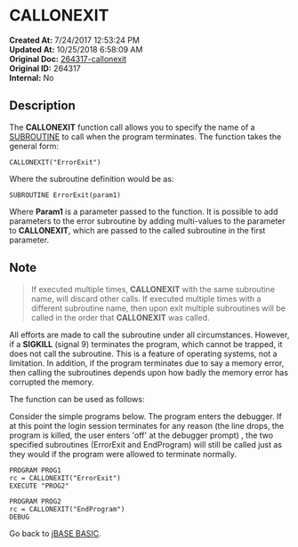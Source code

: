 # CALLONEXIT

**Created At:** 7/24/2017 12:53:24 PM  
**Updated At:** 10/25/2018 6:58:09 AM  
**Original Doc:** [264317-callonexit](https://docs.jbase.com/36868-jbase-basic/264317-callonexit)  
**Original ID:** 264317  
**Internal:** No  

## Description

The **CALLONEXIT** function call allows you to specify the name of a [SUBROUTINE](./../subroutine) to call when the program terminates. The function takes the general form:

```
CALLONEXIT("ErrorExit")
```

Where the subroutine definition would be as:

```
SUBROUTINE ErrorExit(param1)
```

Where **Param1** is a parameter passed to the function. It is possible to add parameters to the error subroutine by adding multi-values to the parameter to **CALLONEXIT**, which are passed to the called subroutine in the first parameter.

## Note

> If executed multiple times, **CALLONEXIT** with the same subroutine name, will discard other calls. If executed multiple times with a different subroutine name, then upon exit multiple subroutines will be called in the order that **CALLONEXIT** was called.

All efforts are made to call the subroutine under all circumstances. However, if a **SIGKILL** (signal 9) terminates the program, which cannot be trapped, it does not call the subroutine. This is a feature of operating systems, not a limitation. In addition, if the program terminates due to say a memory error, then calling the subroutines depends upon how badly the memory error has corrupted the memory.

The function can be used as follows:

Consider the simple programs below. The program enters the debugger. If at this point the login session terminates for any reason (the line drops, the program is killed, the user enters 'off' at the debugger prompt) , the two specified subroutines (ErrorExit and EndProgram) will still be called just as they would if the program were allowed to terminate normally.

```
PROGRAM PROG1
rc = CALLONEXIT("ErrorExit")
EXECUTE "PROG2"
```

```
PROGRAM PROG2
rc = CALLONEXIT("EndProgram")
DEBUG
```

Go back to [jBASE BASIC](./../jbase-basic-programmers-reference-guide).
